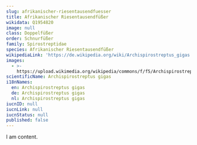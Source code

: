 ```yaml
---
slug: afrikanischer-riesentausendfuesser
title: Afrikanischer Riesentausendfüßer
wikidata: Q1954820
image: null
class: Doppelfüßer
order: Schnurfüßer
family: Spirostreptidae
species: Afrikanischer Riesentausendfüßer
wikipediaLink: 'https://de.wikipedia.org/wiki/Archispirostreptus_gigas'
images:
  - >-
    https://upload.wikimedia.org/wikipedia/commons/f/f5/Archispirostreptus-Gigas-Amphitheatre.jpg
scientificName: Archispirostreptus gigas
i18nNames:
  en: Archispirostreptus gigas
  de: Archispirostreptus gigas
  nl: Archispirostreptus gigas
iucnID: null
iucnLink: null
iucnStatus: null
published: false
---
```


I am content.
